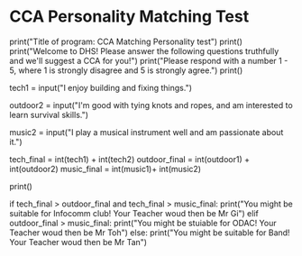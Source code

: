 # CCA Personality Matching Test
print("Title of program: CCA Matching Personality test")
print()
print("Welcome to DHS! Please answer the following questions truthfully and we'll suggest a CCA for you!")
print("Please respond with a number 1 - 5, where 1 is strongly disagree and 5 is strongly agree.")
print()

tech1 = input("I enjoy building and fixing things.")



outdoor2 = input("I'm good with tying knots and ropes, and am interested to learn survival skills.")

music2 = input("I play a musical instrument well and am passionate about it.")


tech_final = int(tech1) + int(tech2)
outdoor_final = int(outdoor1) + int(outdoor2)
music_final = int(music1)+ int(music2)

print()

if tech_final > outdoor_final and tech_final > music_final:
  print("You might be suitable for Infocomm club! Your Teacher woud then be Mr Gi")
elif outdoor_final > music_final:
  print("You might be stuiable for ODAC! Your Teacher woud then be Mr Toh")
else:
  print("You might be suitable for Band! Your Teacher woud then be Mr Tan")

  
